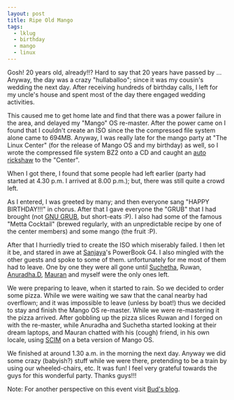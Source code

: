 ```yaml
---
layout: post
title: Ripe Old Mango
tags:
  - lklug
  - birthday
  - mango
  - linux
---
```


Gosh! 20 years old, already!!? Hard to say that 20 years have passed by ... Anyway, the day was a crazy "hullaballoo"; since it was my cousin's wedding the next day. After receiving hundreds of birthday calls, I left for my uncle's house and spent most of the day there engaged wedding activities.

This caused me to get home late and find that there was a power failure in the area, and delayed my "Mango" OS re-master. After the power came on I found that I couldn't create an ISO since the the compressed file system alone came to 694MB. Anyway, I was really late for the mango party at "The Linux Center" (for the release of Mango OS and my birthday) as well, so I wrote the compressed file system BZ2 onto a CD and caught an <a href="http://en.wikipedia.org/wiki/Auto_rickshaw">auto rickshaw</a> to the "Center".

When I got there, I found that some people had left earlier (party had started at 4.30 p.m. I arrived at 8.00 p.m.); but, there was still quite a crowd left.

As I entered, I was greeted by many; and then everyone sang "HAPPY BIRTHDAY!!!" in chorus. After that I gave everyone the "GRUB" that I had brought (not <a href="http://en.wikipedia.org/wiki/GRUB">GNU GRUB</a>, but short-eats :P). I also had some of the famous "Metta Cocktail" (brewed regularly, with an unpredictable recipe by one of the center members) and some mango (the fruit :P).

After that I hurriedly tried to create the ISO which miserably failed. I then let it be, and stared in awe at <a href="http://sanjaya-ratnaweera.blogspot.com/">Sanjaya</a>'s PowerBook G4. I also mingled with the other guests and spoke to some of them. unfortunately for me most of them had to leave. One by one they were all gone until <a href="http://raramimu.blogspot.com/">Suchetha</a>, Ruwan, <a href="http://anutux.blogspot.com/">Anuradha.D</a>, <a href="http://tamilgnu.blogspot.com/">Mauran</a> and myself were the only ones left.

We were preparing to leave, when it started to rain. So we decided to order some pizza. While we were waiting we saw that the canal nearby had overflown; and it was impossible to leave (unless by boat!) thus we decided to stay and finish the Mango OS re-master. While we were re-mastering it the pizza arrived. After gobbling up the pizza slices Ruwan and I forged on with the re-master, while Anuradha and Suchetha started looking at their dream laptops, and Mauran chatted with his (cough) friend, in his own locale, using <a href="http://en.wikipedia.org/wiki/Scim">SCIM</a> on a beta version of Mango OS.

We finished at around 1.30 a.m. in the morning the next day. Anyway we did some crazy (babyish?) stuff while we were there, pretending to be a train by using our wheeled-chairs, etc. It was fun! I feel very grateful towards the guys for this wonderful party. Thanks guys!!!

Note: For another perspective on this event visit <a href="http://budlite.blogspot.com/2005/11/mango-party.html">Bud's blog</a>.
